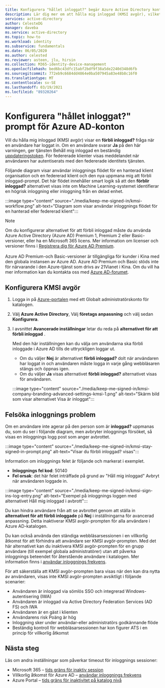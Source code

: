 ```yaml
---
title: Konfigurera "hållet inloggat?" begär Azure Active Directory konton
description: Lär dig mer om att hålla mig inloggad (KMSI avgör), vilket visar att förbli inloggad? Du kan konfigurera den i Azure Active Directory Portal och felsöka inloggnings problem.
services: active-directory
author: CelesteDG
manager: daveba
ms.service: active-directory
ms.topic: how-to
ms.workload: identity
ms.subservice: fundamentals
ms.date: 06/05/2020
ms.author: celested
ms.reviewer: asteen, jlu, hirsin
ms.collection: M365-identity-device-management
ms.openlocfilehash: bed6bc43dfc15abf2bdf9f38a5de2240d348d6fb
ms.sourcegitcommit: 772eb9c6684dd4864e0ba507945a83e48b8c16f0
ms.translationtype: MT
ms.contentlocale: sv-SE
ms.lasthandoff: 03/19/2021
ms.locfileid: "89320264"
---
```

# <a name="configure-the-stay-signed-in-prompt-for-azure-ad-accounts"></a>Konfigurera "hållet inloggat?" prompt för Azure AD-konton

Vill du hålla mig inloggad (KMSI avgör) visar en **förbli inloggad?** fråga när en användare har loggat in. Om en användare svarar **Ja** på den här varningen, ger tjänsten Behåll mig inloggad en beständig [uppdateringstoken](../develop/developer-glossary.md#refresh-token). För federerade klienter visas meddelandet när användaren har autentiserats med den federerade identitets tjänsten.

Följande diagram visar användar inloggnings flödet för en hanterad klient organisation och en federerad klient och den nya uppmana mig att förbli inloggad-prompt. Det här flödet innehåller smart logik så att den **förblir inloggad?** alternativet visas inte om Machine Learning-systemet identifierar en högrisk inloggning eller inloggning från en delad enhet.

:::image type="content" source="./media/keep-me-signed-in/kmsi-workflow.png" alt-text="Diagram som visar användar inloggnings flödet för en hanterad eller federerad klient":::

> [!NOTE]
> Om du konfigurerar alternativet för att förbli inloggad måste du använda Azure Active Directory (Azure AD) Premium 1, Premium 2 eller Basic-versioner, eller ha en Microsoft 365 licens. Mer information om licenser och versioner finns i [Registrera dig för Azure AD Premium](active-directory-get-started-premium.md).<br><br>Azure AD Premium-och Basic-versioner är tillgängliga för kunder i Kina med den globala instansen av Azure AD. Azure AD Premium och Basic stöds inte för närvarande i den Azure-tjänst som drivs av 21Vianet i Kina. Om du vill ha mer information kan du kontakta oss med [Azure AD-forumet](https://feedback.azure.com/forums/169401-azure-active-directory/).

## <a name="configure-kmsi"></a>Konfigurera KMSI avgör

1. Logga in på [Azure-portalen](https://portal.azure.com/) med ett Globalt administratörskonto för katalogen.
1. Välj **Azure Active Directory**, Välj **företags anpassning** och välj sedan **Konfigurera**.
1. I avsnittet **Avancerade inställningar** letar du reda på **alternativet för att förbli inloggad** .

   Med den här inställningen kan du välja om användarna ska förbli inloggade i Azure AD tills de uttryckligen loggar ut.
   * Om du väljer **Nej** är alternativet **förbli inloggad?** dolt när användaren har loggat in och användaren måste logga in varje gång webbläsaren stängs och öppnas igen.
   * Om du väljer **Ja** visas alternativet **förbli inloggad?** alternativet visas för användaren.

    :::image type="content" source="./media/keep-me-signed-in/kmsi-company-branding-advanced-settings-kmsi-1.png" alt-text="Skärm bild som visar alternativet Visa är inloggat":::

## <a name="troubleshoot-sign-in-issues"></a>Felsöka inloggnings problem

Om en användare inte agerar på den person som är **inloggad?** uppmanas du, som du ser i följande diagram, men avbryter inloggnings försöket, så visas en inloggnings logg post som anger avbrottet.

:::image type="content" source="./media/keep-me-signed-in/kmsi-stay-signed-in-prompt.png" alt-text="Visar du förbli inloggad? visas":::

Information om inloggnings felet är följande och markerat i exemplet.

* **Inloggnings fel kod**: 50140
* **Fel orsak**: det här felet inträffade på grund av "Håll mig inloggad" Avbryt när användaren loggade in.

:::image type="content" source="./media/keep-me-signed-in/kmsi-sign-ins-log-entry.png" alt-text="Exempel på inloggnings loggen med alternativet Håll mig inloggad i avbrott":::

Du kan hindra användare från att se avbrottet genom att ställa in **alternativet för att förbli inloggade** på **Nej** i inställningarna för avancerad anpassning. Detta inaktiverar KMSI avgör-prompten för alla användare i Azure AD-katalogen.

Du kan också använda den ständiga webbläsarsessionen i en villkorlig åtkomst för att förhindra att användare ser KMSI avgör-prompten. Med det här alternativet kan du inaktivera KMSI avgör-prompten för en grupp användare (till exempel globala administratörer) utan att påverka inloggnings beteendet för återstående användare i katalogen. Mer information finns i [användar inloggnings frekvens](../conditional-access/howto-conditional-access-session-lifetime.md). 

För att säkerställa att KMSI avgör-prompten bara visas när den kan dra nytta av användaren, visas inte KMSI avgör-prompten avsiktligt i följande scenarier:

* Användaren är inloggad via sömlös SSO och integrerad Windows-autentisering (IWA)
* Användaren är inloggad via Active Directory Federation Services (AD FS) och IWA
* Användaren är en gäst i klienten
* Användarens risk Poäng är hög
* Inloggning sker under användar-eller administratörs godkännande flöde
* Beständig kontroll för webbläsarsessionen har kon figurer ATS i en princip för villkorlig åtkomst

## <a name="next-steps"></a>Nästa steg

Läs om andra inställningar som påverkar timeout för inloggnings sessioner:

* Microsoft 365 – [tids gräns för inaktiv session](/sharepoint/sign-out-inactive-users)
* Villkorlig åtkomst för Azure AD – [användar inloggnings frekvens](../conditional-access/howto-conditional-access-session-lifetime.md)
* Azure Portal – [tids gräns för inaktivitet på katalog nivå](../../azure-portal/set-preferences.md#change-the-directory-timeout-setting-admin)